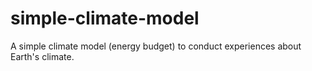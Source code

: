 # simple-climate-model
A simple climate model (energy budget) to conduct experiences about Earth's climate. 
